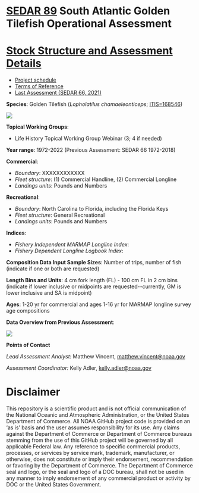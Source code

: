 
# [SEDAR 89](https://sedarweb.org/assessments/sedar-89-south-atlantic-tilefish/?customize_changeset_uuid=dac65e6f-d48f-41f0-8125-a7ae0e1325cb) South Atlantic Golden Tilefish Operational Assessment 

# [Stock Structure and Assessment Details](https://github.com/KellyAdler-NOAA/SEFSC-SEDAR-SA-89OA-TIL-2022/) 

+ [Project schedule](https://sedarweb.org/documents/sedar-tilefish-schedule-3-23-23-pdf/) 
+ [Terms of Reference](https://sedarweb.org/documents/final_sedar89_tilefish_tors3-23-23-pdf/)
+ [Last Assessment (SEDAR 66, 2021)](https://sedarweb.org/assessments/sedar-66/)

**Species**:
Golden Tilefish (*Lopholatilus chamaeleonticeps*; [ITIS=168546](https://www.itis.gov/servlet/SingleRpt/SingleRpt?search_topic=TSN&search_value=168546#null))

![](https://user-images.githubusercontent.com/112568926/231169727-ae49a36e-0db3-4a2d-b72b-718973a18e5d.png)

**Topical Working Groups**:
  + Life History Topical Working Group Webinar (3; 4 if needed)
  

**Year range**: 1972-2022 (Previous Assessment: SEDAR 66 1972-2018)

**Commercial**:  
  + *Boundary*: XXXXXXXXXXXX
  + *Fleet structure*: (1) Commercial Handline, (2) Commercial Longline
  + *Landings units*: Pounds and Numbers

**Recreational**:  
  + *Boundary*: North Carolina to Florida, including the Florida Keys
  + *Fleet structure*: General Recreational   
  + *Landings units*: Pounds and Numbers

**Indices**:  
  + *Fishery Independent MARMAP Longline Index*:
  + *Fishery Dependent Longline Logbook Index*:   


**Composition Data Input Sample Sizes**: Number of trips, number of fish (indicate if one or both are requested)

**Length Bins and Units**: 4 cm fork length (FL) - 100 cm FL in 2 cm bins (indicate if lower inclusive or midpoints are requested--currently, GM is lower inclusive and SA is midpoint)

**Ages**: 1-20 yr for commercial and ages 1-16 yr for MARMAP longline survey age compositions

**Data Overview from Previous Assessment**:



![](https://github.com/SEFSC/SEFSC-SEDAR-SA-86OA-RGR-2021/blob/main/docs/data_plot.PNG) 

**Points of Contact**

*Lead Assessment Analyst:* Matthew Vincent, matthew.vincent@noaa.gov

*Assessment Coordinator:* Kelly Adler, kelly.adler@noaa.gov 

# Disclaimer

This repository is a scientific product and is not official communication of the National Oceanic and Atmospheric Administration, or the United States Department of Commerce. All NOAA GitHub project code is provided on an ‘as is’ basis and the user assumes responsibility for its use. Any claims against the Department of Commerce or Department of Commerce bureaus stemming from the use of this GitHub project will be governed by all applicable Federal law. Any reference to specific commercial products, processes, or services by service mark, trademark, manufacturer, or otherwise, does not constitute or imply their endorsement, recommendation or favoring by the Department of Commerce. The Department of Commerce seal and logo, or the seal and logo of a DOC bureau, shall not be used in any manner to imply endorsement of any commercial product or activity by DOC or the United States Government.
